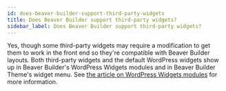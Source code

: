 ```yaml
---
id: does-beaver-builder-support-third-party-widgets
title: Does Beaver Builder support third-party widgets?
sidebar_label: Does Beaver Builder support third-party widgets?
---
```


Yes, though some third-party widgets may require a modification to get them to work in the front end so they're compatible with Beaver Builder layouts. Both third-party widgets and the default WordPress
widgets show up in Beaver Builder's WordPress Widgets modules and in Beaver
Builder Theme's widget menu. See [the article on WordPress Widgets modules](/beaver-builder/layouts/modules/widgets.md) for more information.
